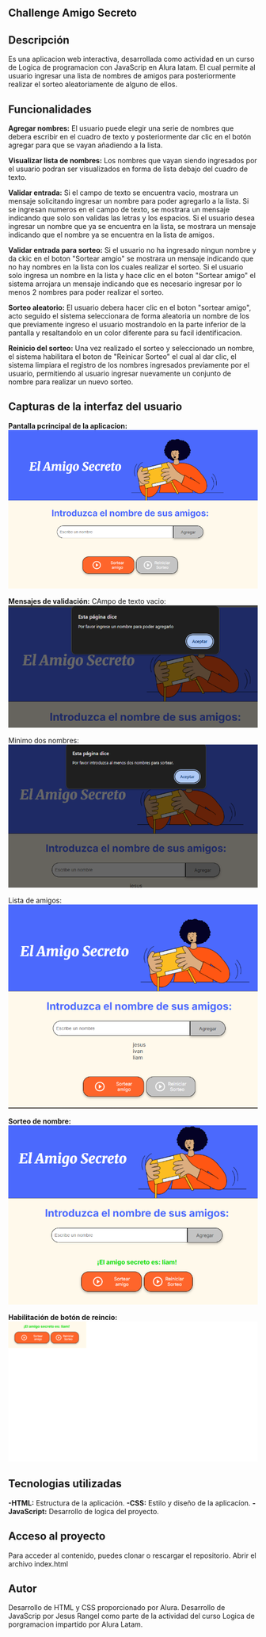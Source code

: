 ## Challenge Amigo Secreto

## Descripción
Es una aplicacion web interactiva, desarrollada como actividad en un curso de Logica de programacion con JavaScrip en Alura latam.
El cual permite al usuario ingresar una lista de nombres de amigos para posteriormente realizar el sorteo aleatoriamente de alguno de ellos.

## Funcionalidades 
**Agregar nombres:** El usuario puede elegir una serie de nombres que debera escribir en el cuadro de texto y posteriormente dar clic en el botón agregar para que se vayan añadiendo a la lista.

**Visualizar lista de nombres:** Los nombres que vayan siendo ingresados por el usuario podran ser visualizados en forma de lista debajo del cuadro de texto.

**Validar entrada:** Si el campo de texto se encuentra vacio, mostrara un mensaje solicitando ingresar un nombre para poder agregarlo a la lista.
Si se ingresan numeros en el campo de texto, se mostrara un mensaje indicando que solo son validas las letras y los espacios.
Si el usuario desea ingresar un nombre que ya se encuentra en la lista, se mostrara un mensaje indicando que el nombre ya se encuentra en la lista de amigos.

**Validar entrada para sorteo:** Si el usuario no ha ingresado ningun nombre y da ckic en el boton "Sortear amgio" se mostrara un mensaje indicando que no hay nombres en la lista con los cuales realizar el sorteo.
Si el usuario solo ingresa un nombre en la lista y hace clic en el boton "Sortear amigo" el sistema arrojara un mensaje indicando que es necesario ingresar por lo menos 2 nombres para poder realizar el sorteo.

**Sorteo aleatorio:** El usuario debera hacer clic en el boton "sortear amigo", acto seguido el sistema seleccionara de forma aleatoria un nombre de los que previamente ingreso el usuario mostrandolo en la parte inferior de la pantalla y resaltandolo en un color diferente para su facil identificacion.

**Reinicio del sorteo:** Una vez realizado el sorteo y seleccionado un nombre, el sistema habilitara el boton de "Reinicar Sorteo" el cual al dar clic, el sistema limpiara el registro de los nombres ingresados previamente por el usuario, permitiendo al usuario ingresar nuevamente un conjunto de nombre para realizar un nuevo sorteo.

## Capturas de la interfaz del usuario
**Pantalla pcrincipal de la aplicacion:**
![Principal](capturas/captura1.png)

**Mensajes de validación:**
CAmpo de texto vacio:
![Mensajes](capturas/captura2.png)

Minimo dos nombres:
![Mensajes1](capturas/captura3.png)

Lista de amigos:
![Lista](capturas/captura4.png)

**Sorteo de nombre:**
![Seleccion](capturas/captura5.png)

**Habilitación de botón de reincio:**
![Boton](capturas/captura6.png)

## Tecnologias utilizadas
**-HTML:** Estructura de la aplicación.
**-CSS:** Estilo y diseño de la aplicacíon.
**-JavaScript:** Desarrollo de logica del proyecto.

## Acceso al proyecto
Para acceder al contenido, puedes clonar o rescargar el repositorio.
Abrir el archivo index.html

## Autor
Desarrollo de HTML y CSS proporcionado por Alura.
Desarrollo de JavaScrip por Jesus Rangel como parte de la actividad del curso Logica de porgramacion impartido por Alura Latam.
